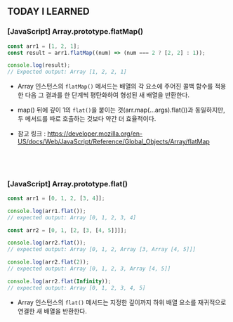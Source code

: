 ## TODAY I LEARNED

### [JavaScript] Array.prototype.flatMap()

```javascript
const arr1 = [1, 2, 1];
const result = arr1.flatMap((num) => (num === 2 ? [2, 2] : 1));

console.log(result);
// Expected output: Array [1, 2, 2, 1]
```

- Array 인스턴스의 `flatMap()` 메서드는 배열의 각 요소에 주어진 콜백 함수를 적용한 다음 그 결과를 한 단계씩 평탄화하여 형성된 새 배열을 반환한다. 

- map() 뒤에 깊이 1의 `flat()`을 붙이는 것(arr.map(...args).flat())과 동일하지만, 두 메서드를 따로 호출하는 것보다 약간 더 효율적이다.

- 참고 링크 : https://developer.mozilla.org/en-US/docs/Web/JavaScript/Reference/Global_Objects/Array/flatMap

## <br />

### [JavaScript] Array.prototype.flat()

```javascript
const arr1 = [0, 1, 2, [3, 4]];

console.log(arr1.flat());
// expected output: Array [0, 1, 2, 3, 4]

const arr2 = [0, 1, [2, [3, [4, 5]]]];

console.log(arr2.flat());
// expected output: Array [0, 1, 2, Array [3, Array [4, 5]]]

console.log(arr2.flat(2));
// expected output: Array [0, 1, 2, 3, Array [4, 5]]

console.log(arr2.flat(Infinity));
// expected output: Array [0, 1, 2, 3, 4, 5]
```

- Array 인스턴스의 `flat()` 메서드는 지정한 깊이까지 하위 배열 요소를 재귀적으로 연결한 새 배열을 반환한다.

